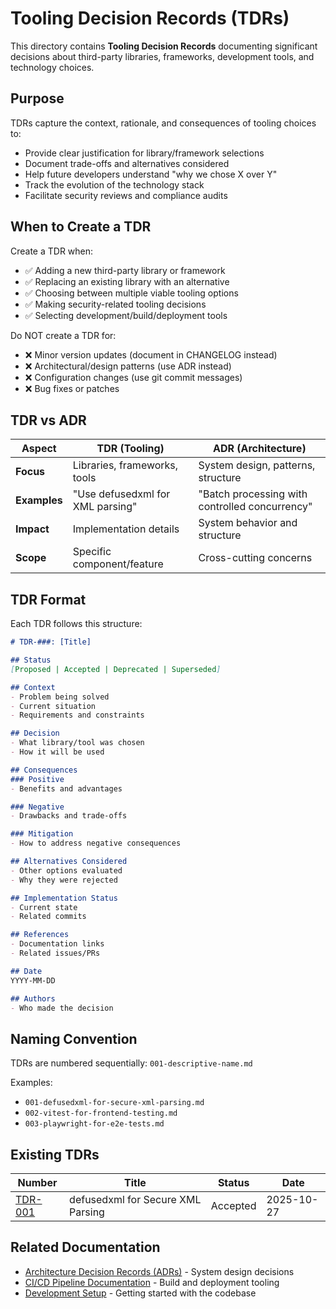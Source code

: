 # Tooling Decision Records (TDRs)

This directory contains **Tooling Decision Records** documenting significant decisions about third-party libraries, frameworks, development tools, and technology choices.

## Purpose

TDRs capture the context, rationale, and consequences of tooling choices to:
- Provide clear justification for library/framework selections
- Document trade-offs and alternatives considered
- Help future developers understand "why we chose X over Y"
- Track the evolution of the technology stack
- Facilitate security reviews and compliance audits

## When to Create a TDR

Create a TDR when:
- ✅ Adding a new third-party library or framework
- ✅ Replacing an existing library with an alternative
- ✅ Choosing between multiple viable tooling options
- ✅ Making security-related tooling decisions
- ✅ Selecting development/build/deployment tools

Do NOT create a TDR for:
- ❌ Minor version updates (document in CHANGELOG instead)
- ❌ Architectural/design patterns (use ADR instead)
- ❌ Configuration changes (use git commit messages)
- ❌ Bug fixes or patches

## TDR vs ADR

| Aspect | TDR (Tooling) | ADR (Architecture) |
|--------|---------------|-------------------|
| **Focus** | Libraries, frameworks, tools | System design, patterns, structure |
| **Examples** | "Use defusedxml for XML parsing" | "Batch processing with controlled concurrency" |
| **Impact** | Implementation details | System behavior and structure |
| **Scope** | Specific component/feature | Cross-cutting concerns |

## TDR Format

Each TDR follows this structure:

```markdown
# TDR-###: [Title]

## Status
[Proposed | Accepted | Deprecated | Superseded]

## Context
- Problem being solved
- Current situation
- Requirements and constraints

## Decision
- What library/tool was chosen
- How it will be used

## Consequences
### Positive
- Benefits and advantages

### Negative
- Drawbacks and trade-offs

### Mitigation
- How to address negative consequences

## Alternatives Considered
- Other options evaluated
- Why they were rejected

## Implementation Status
- Current state
- Related commits

## References
- Documentation links
- Related issues/PRs

## Date
YYYY-MM-DD

## Authors
- Who made the decision
```

## Naming Convention

TDRs are numbered sequentially: `001-descriptive-name.md`

Examples:
- `001-defusedxml-for-secure-xml-parsing.md`
- `002-vitest-for-frontend-testing.md`
- `003-playwright-for-e2e-tests.md`

## Existing TDRs

| Number | Title | Status | Date |
|--------|-------|--------|------|
| [TDR-001](./001-defusedxml-for-secure-xml-parsing.md) | defusedxml for Secure XML Parsing | Accepted | 2025-10-27 |

## Related Documentation

- [Architecture Decision Records (ADRs)](../adr/README.md) - System design decisions
- [CI/CD Pipeline Documentation](../CI_CD_PIPELINE.md) - Build and deployment tooling
- [Development Setup](../../README.md) - Getting started with the codebase
